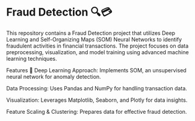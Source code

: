 # Fraud Detection 🔍💳

This repository contains a Fraud Detection project that utilizes Deep Learning and Self-Organizing Maps (SOM) Neural Networks to identify fraudulent activities in financial transactions. The project focuses on data preprocessing, visualization, and model training using advanced machine learning techniques.


Features 🚀
Deep Learning Approach: Implements SOM, an unsupervised neural network for anomaly detection.

Data Processing: Uses Pandas and NumPy for handling transaction data.

Visualization: Leverages Matplotlib, Seaborn, and Plotly for data insights.

Feature Scaling & Clustering: Prepares data for effective fraud detection.
